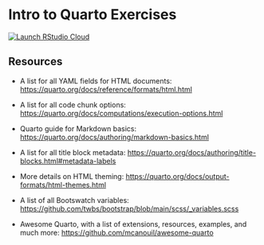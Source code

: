 # Intro to Quarto Exercises

<!-- badges: start -->
[![Launch RStudio Cloud](https://img.shields.io/badge/launch-cloud-75aadb?style=flat&logo=rstudio)](https://rstudio.cloud/project/4823293)
<!-- badges: end -->

## Resources

* A list for all YAML fields for HTML documents: <https://quarto.org/docs/reference/formats/html.html>

* A list for all code chunk options: <https://quarto.org/docs/computations/execution-options.html>

* Quarto guide for Markdown basics: <https://quarto.org/docs/authoring/markdown-basics.html>

* A list for all title block metadata: <https://quarto.org/docs/authoring/title-blocks.html#metadata-labels>

* More details on HTML theming: <https://quarto.org/docs/output-formats/html-themes.html>

* A list of all Bootswatch variables: <https://github.com/twbs/bootstrap/blob/main/scss/_variables.scss>

* Awesome Quarto, with a list of extensions, resources, examples, and much more: <https://github.com/mcanouil/awesome-quarto>
